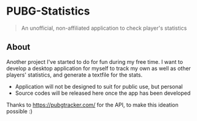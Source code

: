 # PUBG-Statistics
> An unofficial, non-affiliated application to check player's statistics

## About
Another project I've started to do for fun during my free time. I want to develop a desktop application for myself to track my own
as well as other players' statistics, and generate a textfile for the stats.

* Application will not be designed to suit for public use, but personal
* Source codes will be released here once the app has been developed

Thanks to https://pubgtracker.com/ for the API, to make this ideation possible :)
